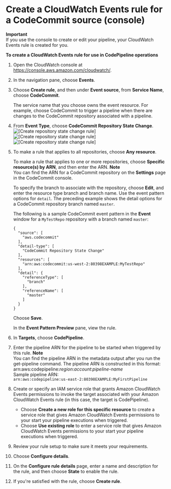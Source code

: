 # Create a CloudWatch Events rule for a CodeCommit source \(console\)<a name="pipelines-trigger-source-repo-changes-console"></a>

**Important**  
If you use the console to create or edit your pipeline, your CloudWatch Events rule is created for you\.

**To create a CloudWatch Events rule for use in CodePipeline operations**

1. Open the CloudWatch console at [https://console\.aws\.amazon\.com/cloudwatch/](https://console.aws.amazon.com/cloudwatch/)\.

1. In the navigation pane, choose **Events**\.

1. Choose **Create rule**, and then under **Event source**, from **Service Name**, choose **CodeCommit**\.

   The service name that you choose owns the event resource\. For example, choose CodeCommit to trigger a pipeline when there are changes to the CodeCommit repository associated with a pipeline\.

1. From **Event Type**, choose **CodeCommit Repository State Change**\.  
![\[Create repository state change rule\]](http://docs.aws.amazon.com/codepipeline/latest/userguide/images/test-repoevent-cptarget.png)![\[Create repository state change rule\]](http://docs.aws.amazon.com/codepipeline/latest/userguide/)![\[Create repository state change rule\]](http://docs.aws.amazon.com/codepipeline/latest/userguide/)

1. To make a rule that applies to all repositories, choose **Any resource**\.

   To make a rule that applies to one or more repositories, choose **Specific resource\(s\) by ARN**, and then enter the ARN\.
**Note**  
You can find the ARN for a CodeCommit repository on the **Settings** page in the CodeCommit console\.

   To specify the branch to associate with the repository, choose **Edit**, and enter the resource type branch and branch name\. Use the event pattern options for `detail`\. The preceding example shows the detail options for a CodeCommit repository branch named `master`\.

   The following is a sample CodeCommit event pattern in the **Event** window for a `MyTestRepo` repository with a branch named `master`:

   ```
   {
     "source": [
       "aws.codecommit"
     ],
     "detail-type": [
       "CodeCommit Repository State Change"
     ],
     "resources": [
       "arn:aws:codecommit:us-west-2:80398EXAMPLE:MyTestRepo"
     ],
     "detail": {
       "referenceType": [
         "branch"
       ],
       "referenceName": [
         "master"
       ]
     }
   }
   ```

   Choose **Save**\.

   In the **Event Pattern Preview** pane, view the rule\.

1. In **Targets**, choose **CodePipeline**\.

1. Enter the pipeline ARN for the pipeline to be started when triggered by this rule\.
**Note**  
You can find the pipeline ARN in the metadata output after you run the get\-pipeline command\. The pipeline ARN is constructed in this format:   
arn:aws:codepipeline:*region*:*account*:*pipeline\-name*  
Sample pipeline ARN:  
`arn:aws:codepipeline:us-east-2:80398EXAMPLE:MyFirstPipeline`

1. Create or specify an IAM service role that grants Amazon CloudWatch Events permissions to invoke the target associated with your Amazon CloudWatch Events rule \(in this case, the target is CodePipeline\)\. 
   + Choose **Create a new role for this specific resource** to create a service role that gives Amazon CloudWatch Events permissions to your start your pipeline executions when triggered\.
   + Choose **Use existing role** to enter a service role that gives Amazon CloudWatch Events permissions to your start your pipeline executions when triggered\.

1. Review your rule setup to make sure it meets your requirements\.

1. Choose **Configure details**\.

1. On the **Configure rule details** page, enter a name and description for the rule, and then choose **State** to enable the rule\.

1. If you're satisfied with the rule, choose **Create rule**\.